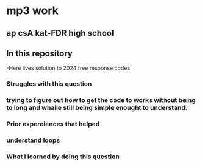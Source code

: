 # mp3 work
## ap csA kat-FDR high school

## In this repository
-Here lives solution to 2024 free response codes 
### Struggles with this question
### trying to figure out how to get the code to works without being to long and whaile still being simple enought to understand.

### Prior expereiences that helped
### understand loops 

### What I learned by doing this question
### 
